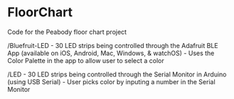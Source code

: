 # FloorChart
Code for the Peabody floor chart project


/Bluefruit-LED
    - 30 LED strips being controlled through the Adafruit BLE App (available on iOS, Android, Mac, Windows, & watchOS)
    - Uses the Color Palette in the app to allow user to select a color

/LED
    - 30 LED strips being controlled through the Serial Monitor in Arduino (using USB Serial)
    - User picks color by inputing a number in the Serial Monitor
